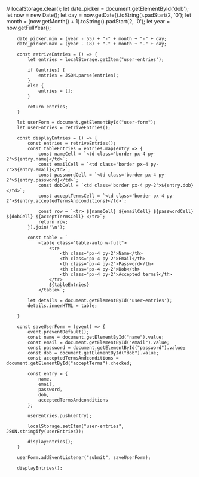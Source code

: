 // localStorage.clear();
        let date_picker = document.getElementById('dob');
        let now = new Date();
        let day = now.getDate().toString().padStart(2, '0');
        let month = (now.getMonth() + 1).toString().padStart(2, '0');
        let year = now.getFullYear();

        date_picker.min = (year - 55) + "-" + month + "-" + day;
        date_picker.max = (year - 18) + "-" + month + "-" + day;

        const retriveEntries = () => {
            let entries = localStorage.getItem("user-entries");

            if (entries) {
                entries = JSON.parse(entries);
            }
            else {
                entries = [];
            }

            return entries;
        }

        let userForm = document.getElementById("user-form");
        let userEntries = retriveEntries();

        const displayEntries = () => {
            const entries = retriveEntries();
            const tableEntries = entries.map(entry => {
                const nameCell = `<td class='border px-4 py-2'>${entry.name}</td>`;
                const emailCell = `<td class='border px-4 py-2'>${entry.email}</td>`;
                const passwordCell = `<td class='border px-4 py-2'>${entry.password}</td>`;
                const dobCell = `<td class='border px-4 py-2'>${entry.dob}</td>`;
                const acceptTermsCell = `<td class='border px-4 py-2'>${entry.acceptedTermsAndconditions}</td>`;

                const row = `<tr> ${nameCell} ${emailCell} ${passwordCell} ${dobCell} ${acceptTermsCell} </tr>`;
                return row;
            }).join('\n');

            const table = `
                <table class="table-auto w-full">
                    <tr>
                        <th class="px-4 py-2">Name</th>
                        <th class="px-4 py-2">Email</th>
                        <th class="px-4 py-2">Password</th>
                        <th class="px-4 py-2">Dob</th>
                        <th class="px-4 py-2">Accepted terms?</th>
                    </tr>
                    ${tableEntries}
                </table>`;

            let details = document.getElementById('user-entries');
            details.innerHTML = table;

        }

        const saveUserForm = (event) => {
            event.preventDefault();
            const name = document.getElementById("name").value;
            const email = document.getElementById("email").value;
            const password = document.getElementById("password").value;
            const dob = document.getElementById("dob").value;
            const acceptedTermsAndconditions = document.getElementById("acceptTerms").checked;

            const entry = {
                name,
                email,
                password,
                dob,
                acceptedTermsAndconditions
            };

            userEntries.push(entry);

            localStorage.setItem("user-entries", JSON.stringify(userEntries));

            displayEntries();
        }

        userForm.addEventListener("submit", saveUserForm);

        displayEntries();
